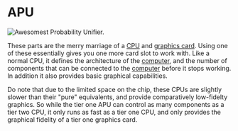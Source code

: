 # APU

![Awesomest Probability Unifier.](oredict:oc:apu1)

These parts are the merry marriage of a [CPU](cpu1.md) and [graphics card](graphicsCard1.md). Using one of these essentially gives you one more card slot to work with. Like a normal CPU, it defines the architecture of the [computer](../general/computer.md), and the number of components that can be connected to the [computer](../general/computer.md) before it stops working. In addition it also provides basic graphical capabilities.

Do note that due to the limited space on the chip, these CPUs are slightly slower than their "pure" equivalents, and provide comparatively low-fidelty graphics. So while the tier one APU can control as many components as a tier two CPU, it only runs as fast as a tier one CPU, and only provides the graphical fidelity of a tier one graphics card.
